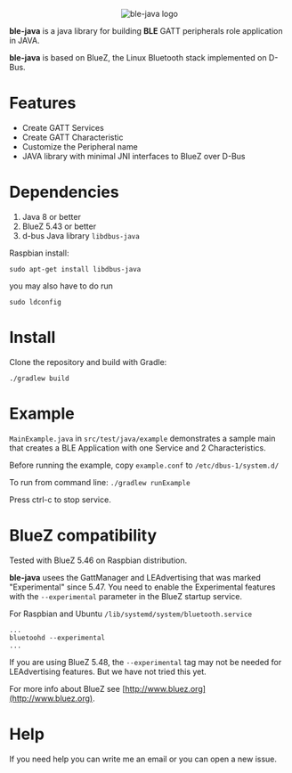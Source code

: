 <p align="center">
  <img src="ble-java-logo.png" alt="ble-java logo"/>
</p>

**ble-java** is a java library for building **BLE** GATT peripherals role application in JAVA.

**ble-java** is based on BlueZ, the Linux Bluetooth stack implemented on D-Bus.

# Features
* Create GATT Services
* Create GATT Characteristic
* Customize the Peripheral name
* JAVA library with minimal JNI interfaces to BlueZ over D-Bus

# Dependencies
1. Java 8 or better
2. BlueZ 5.43 or better
3. d-bus Java library `libdbus-java`

Raspbian install:
```
sudo apt-get install libdbus-java
```
you may also have to do run
```
sudo ldconfig
```

# Install
Clone the repository and build with Gradle:
```
./gradlew build
```

# Example
`MainExample.java` in `src/test/java/example` demonstrates a sample main that 
creates a BLE Application with one Service and 2 Characteristics.

Before running the example, copy ```example.conf``` to ```/etc/dbus-1/system.d/```

To run from command line: ````./gradlew runExample````

Press ctrl-c to stop service.

# BlueZ compatibility
Tested with BlueZ 5.46 on Raspbian distribution.

**ble-java** usees the GattManager and LEAdvertising that was marked "Experimental" since 5.47. You need to enable the
 Experimental features with the `--experimental` parameter in the BlueZ startup service.

For Raspbian and Ubuntu `/lib/systemd/system/bluetooth.service`

```
...
bluetoohd --experimental
...
```

If you are using BlueZ 5.48, the ```--experimental``` tag may not be needed for LEAdvertising features. But we have not tried
this yet.

For more info about BlueZ see [http://www.bluez.org](http://www.bluez.org).

# Help
If you need help you can write me an email or you can open a new issue.
